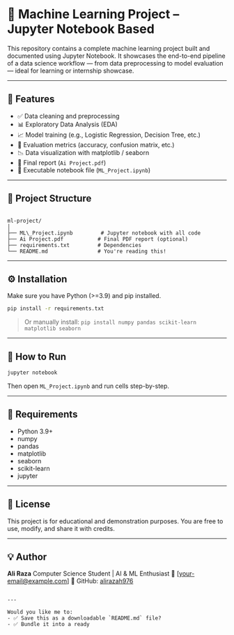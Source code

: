
# 🤖 Machine Learning Project – Jupyter Notebook Based

This repository contains a complete machine learning project built and documented using Jupyter Notebook. It showcases the end-to-end pipeline of a data science workflow — from data preprocessing to model evaluation — ideal for learning or internship showcase.

---

## 📌 Features

- ✅ Data cleaning and preprocessing  
- 📊 Exploratory Data Analysis (EDA)  
- 📈 Model training (e.g., Logistic Regression, Decision Tree, etc.)  
- 🧪 Evaluation metrics (accuracy, confusion matrix, etc.)  
- 📉 Data visualization with matplotlib / seaborn  
- 📂 Final report (`Ai Project.pdf`)  
- 📓 Executable notebook file (`ML_Project.ipynb`)

---

## 📁 Project Structure

```

ml-project/
│
├── ML\_Project.ipynb         # Jupyter notebook with all code
├── Ai Project.pdf           # Final PDF report (optional)
├── requirements.txt         # Dependencies
└── README.md                # You're reading this!

````

---

## ⚙️ Installation

Make sure you have Python (>=3.9) and pip installed.

```bash
pip install -r requirements.txt
````

> Or manually install:
> `pip install numpy pandas scikit-learn matplotlib seaborn`

---

## 🚀 How to Run

```bash
jupyter notebook
```

Then open `ML_Project.ipynb` and run cells step-by-step.

---

## 📄 Requirements

* Python 3.9+
* numpy
* pandas
* matplotlib
* seaborn
* scikit-learn
* jupyter

---

## 📑 License

This project is for educational and demonstration purposes. You are free to use, modify, and share it with credits.

---

## 💡 Author

**Ali Raza**
Computer Science Student | AI & ML Enthusiast
📧 \[[your-email@example.com](alirazah976@gmail.com)]
📌 GitHub: [alirazah976](https://github.com/alirazah976)

```

---

Would you like me to:
- ✅ Save this as a downloadable `README.md` file?
- ✅ Bundle it into a ready
```

